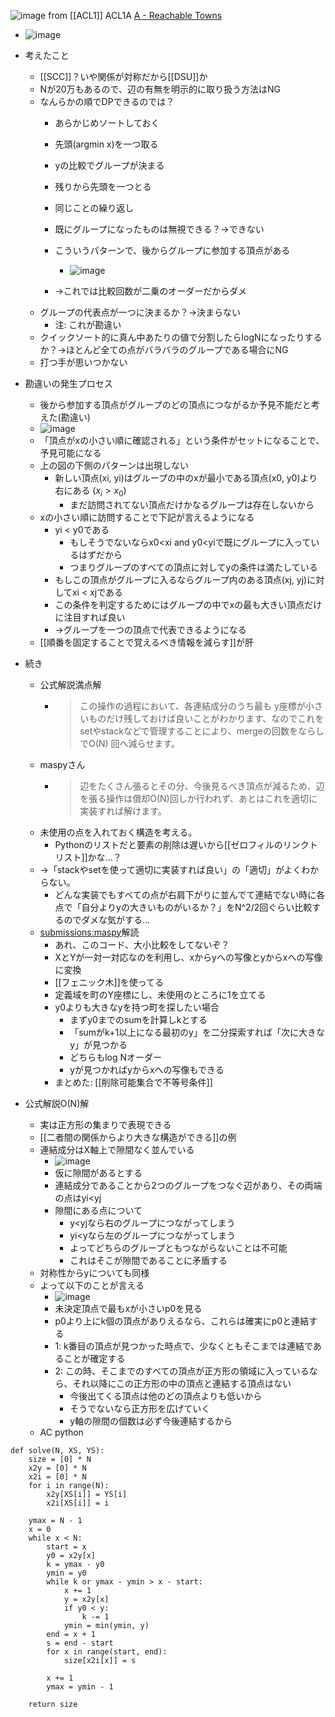 
![image](https://gyazo.com/419c5eed2447e1c5b17564f460169cba/thumb/1000)
from [[ACL1]]
ACL1A
[A - Reachable Towns](https://atcoder.jp/contests/acl1/tasks/acl1_a)
- ![image](https://gyazo.com/5112bbd589d700784b75fee59ac15f73/thumb/1000)
- 考えたこと
    - [[SCC]]？いや関係が対称だから[[DSU]]か
    - Nが20万もあるので、辺の有無を明示的に取り扱う方法はNG
    - なんらかの順でDPできるのでは？
        - あらかじめソートしておく
        - 先頭(argmin x)を一つ取る
        - yの比較でグループが決まる
        - 残りから先頭を一つとる
        - 同じことの繰り返し
        - 既にグループになったものは無視できる？→できない
        - こういうパターンで、後からグループに参加する頂点がある
            - ![image](https://gyazo.com/bdcecf2ff9b7ed58a925acd41bb619d9/thumb/1000)

        - →これでは比較回数が二乗のオーダーだからダメ
    - グループの代表点が一つに決まるか？→決まらない
        - 注: これが勘違い
    - クイックソート的に真ん中あたりの値で分割したらlogNになったりするか？→ほとんど全ての点がバラバラのグループである場合にNG
    - 打つ手が思いつかない
- 勘違いの発生プロセス
    - 後から参加する頂点がグループのどの頂点につながるか予見不能だと考えた(勘違い)
    - ![image](https://gyazo.com/c156550389503f072d7ef77e868a4f60/thumb/1000)
    - 「頂点がxの小さい順に確認される」という条件がセットになることで、予見可能になる
    - 上の図の下側のパターンは出現しない
        - 新しい頂点(xi, yi)はグループの中のxが最小である頂点(x0, y0)より右にある ($x_i > x_0$)
            - まだ訪問されてない頂点だけかなるグループは存在しないから
    - xの小さい順に訪問することで下記が言えるようになる
        - yi < y0である
            - もしそうでないならx0<xi and y0<yiで既にグループに入っているはずだから
            - つまりグループのすべての頂点に対してyの条件は満たしている
        - もしこの頂点がグループに入るならグループ内のある頂点(xj, yj)に対してxi < xjである
        - この条件を判定するためにはグループの中でxの最も大きい頂点だけに注目すれば良い
        - →グループを一つの頂点で代表できるようになる
    - [[順番を固定することで覚えるべき情報を減らす]]が肝
- 続き
    - 公式解説満点解
        - > この操作の過程において、各連結成分のうち最も y座標が小さいものだけ残しておけば良いことがわかります、なのでこれをsetやstackなどで管理することにより、mergeの回数をならしでO(N) 回へ減らせます。
    - maspyさん
        - > 辺をたくさん張るとその分、今後見るべき頂点が減るため、辺を張る操作は償却O(N)回しか行われず、あとはこれを適切に実装すれば解けます。
    - 未使用の点を入れておく構造を考える。
        - Pythonのリストだと要素の削除は遅いから[[ゼロフィルのリンクトリスト]]かな…？
    - →「stackやsetを使って適切に実装すれば良い」の「適切」がよくわからない。
        - どんな実装でもすべての点が右肩下がりに並んでて連結でない時に各点で「自分よりyの大きいものがいるか？」をN^2/2回ぐらい比較するのでダメな気がする…
    - [submissions:maspy](https://atcoder.jp/contests/acl1/submissions/16920107)解読
        - あれ、このコード、大小比較をしてないぞ？
        - XとYが一対一対応なのを利用し、xからyへの写像とyからxへの写像に変換
        - [[フェニック木]]を使ってる
        - 定義域を町のY座標にし、未使用のところに1を立てる
        - y0よりも大きなyを持つ町を探したい場合
            - まずy0までのsumを計算しkとする
            - 「sumがk+1以上になる最初のy」を二分探索すれば「次に大きなy」が見つかる
            - どちらもlog Nオーダー
            - yが見つかればyからxへの写像もできる
        - まとめた: [[削除可能集合で不等号条件]]

- 公式解説O(N)解
    - 実は正方形の集まりで表現できる
    - [[二者間の関係からより大きな構造ができる]]の例
    - 連結成分はX軸上で隙間なく並んでいる
        - ![image](https://gyazo.com/419c5eed2447e1c5b17564f460169cba/thumb/1000)
        - 仮に隙間があるとする
        - 連結成分であることから2つのグループをつなぐ辺があり、その両端の点はyi<yj
        - 隙間にある点について
            - y<yjなら右のグループにつながってしまう
            - yi<yなら左のグループにつながってしまう
            - よってどちらのグループともつながらないことは不可能
            - これはそこが隙間であることに矛盾する
    - 対称性からyについても同様
    - よって以下のことが言える
        - ![image](https://gyazo.com/9558ab1f2a6d698b120754a1a85033ef/thumb/1000)
        - 未決定頂点で最もxが小さいp0を見る
        - p0より上にk個の頂点がありえるなら、これらは確実にp0と連結する
        - 1: k番目の頂点が見つかった時点で、少なくともそこまでは連結であることが確定する
        - 2: この時、そこまでのすべての頂点が正方形の領域に入っているなら、それ以降にこの正方形の中の頂点と連結する頂点はない
            - 今後出てくる頂点は他のどの頂点よりも低いから
            - そうでないなら正方形を広げていく
            - y軸の隙間の個数は必ず今後連結するから
    - AC
python

```
def solve(N, XS, YS):
    size = [0] * N
    x2y = [0] * N
    x2i = [0] * N
    for i in range(N):
        x2y[XS[i]] = YS[i]
        x2i[XS[i]] = i

    ymax = N - 1
    x = 0
    while x < N:
        start = x
        y0 = x2y[x]
        k = ymax - y0
        ymin = y0
        while k or ymax - ymin > x - start:
            x += 1
            y = x2y[x]
            if y0 < y:
                k -= 1
            ymin = min(ymin, y)
        end = x + 1
        s = end - start
        for x in range(start, end):
            size[x2i[x]] = s

        x += 1
        ymax = ymin - 1

    return size
```

